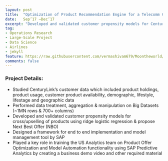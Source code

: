 ```yaml
---
layout: post
title:  "Optimization of Product Recommendation Engine for a Telecomm Company"
date:   Sep’17 –Dec’17
excerpt: "Developed and validated customer propensity models for CenturyLink’s products. This was instrumental in the success of CenturyLink’s Real Time Next Best Offer capability using SAP PA"
tag:
- Operations Research 
- Large-Scale Project
- Data Science
- Airlines
- jekyll
feature: https://raw.githubusercontent.com/vermashivam679/Moontheworld/master/assets/img/NBO.png
comments: false
---
```


### Project Details:  
- Studied CenturyLink’s customer data which included product holdings, product usage, customer product availability, demographic, lifestyle, lifestage and geographic data
- Performed data treatment, aggregation & manipulation on Big Datasets (~1MN rows & 700+ columns)
- Developed and validated customer propensity models for cross/upselling of products using ridge logistic regression & propose Next Best Offer (NBO)
- Designed a framework for end to end implementation and model management tool by SAP
- Played a key role in training the US Analytics team on Product Offer Optimization and Model Automation functionality using SAP Predictive Analytics by creating a business demo video and other required material






